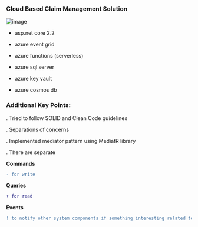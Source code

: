 ### Cloud Based Claim Management Solution


![image](https://user-images.githubusercontent.com/1701237/69831007-c2d53a80-1227-11ea-88b9-6b1576583082.png)

* asp.net core 2.2

* azure event grid

* azure functions (serverless)

* azure sql server

* azure key vault

* azure cosmos db


### Additional Key Points:

. Tried to follow SOLID and Clean Code guidelines

. Separations of concerns

. Implemented mediator pattern using MediatR library

. There are separate


<b>Commands</b> 
```diff 
- for write 
```
<b>Queries</b>
```diff 
+ for read 
```
<b>Events</b>
```diff 
! to notify other system components if something interesting related to them happens
```
